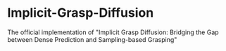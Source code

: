 # Implicit-Grasp-Diffusion
The official implementation of "Implicit Grasp Diffusion: Bridging the Gap between Dense Prediction and Sampling-based Grasping"
